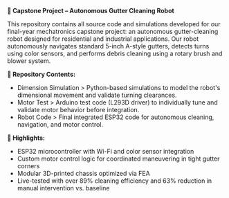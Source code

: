 **🧠 Capstone Project – Autonomous Gutter Cleaning Robot**

This repository contains all source code and simulations developed for our final-year mechatronics capstone project: an autonomous gutter-cleaning robot designed for residential and industrial applications. Our robot autonomously navigates standard 5-inch A-style gutters, detects turns using color sensors, and performs debris cleaning using a rotary brush and blower system.

**🔧 Repository Contents:**

- Dimension Simulation > Python-based simulations to model the robot's dimensional movement and validate turning clearances.
- Motor Test > Arduino test code (L293D driver) to individually tune and validate motor behavior before integration.
- Robot Code > Final integrated ESP32 code for autonomous cleaning, navigation, and motor control.

**📌 Highlights:**

- ESP32 microcontroller with Wi-Fi and color sensor integration
- Custom motor control logic for coordinated maneuvering in tight gutter corners
- Modular 3D-printed chassis optimized via FEA
- Live-tested with over 89% cleaning efficiency and 63% reduction in manual intervention vs. baseline
